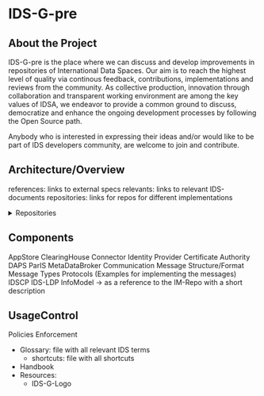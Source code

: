 # IDS-G-pre

## About the Project
IDS-G-pre is the place where we can discuss and develop improvements in repositories of International Data Spaces. Our aim is to reach the highest level of quality via continous feedback, contributions, implementations and reviews from the community. As collective production, innovation through collaboration and transparent working environment are among the key values of IDSA, we endeavor to provide a common ground to discuss, democratize and enhance the ongoing development processes by following the Open Source path.

Anybody who is interested in expressing their ideas and/or would like to be part of IDS developers community, are welcome to join and contribute.


## Architecture/Overview
references: links to external specs
relevants: links to relevant IDS-documents
repositories: links for repos for different implementations

<details>
<summary>Repositories</summary>
   Here are the links for repositories for various implementations of IDS components.
<ul>
<li>AppStore</li>
<ul>
<li>ClearingHouse</li>
<li> nested list 2</li>
</ul>
<li> markdown list 2</li>
</ul>
</details>

## Components
AppStore
ClearingHouse
Connector
Identity Provider
Certificate Authority
DAPS
ParIS
MetaDataBroker
Communication
Message Structure/Format
Message Types
Protocols (Examples for implementing the messages)
IDSCP
IDS-LDP
InfoModel -> as a reference to the IM-Repo with a short description

## UsageControl
Policies
Enforcement
-   Glossary: file with all relevant IDS terms
    -   shortcuts: file with all shortcuts
-   Handbook
-   Resources:
    -   IDS-G-Logo




